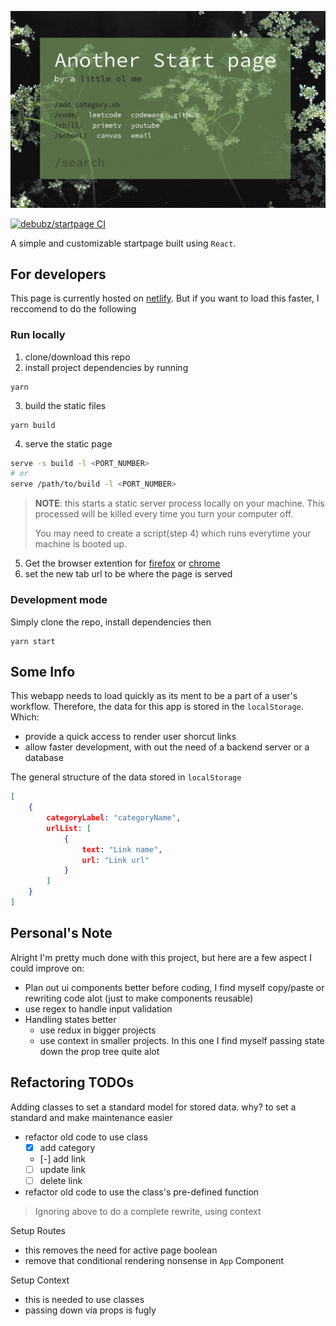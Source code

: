 ![image](./assets/st01.png)

[![debubz/startpage CI](https://github.com/deBubz/startpage/actions/workflows/node.js.yml/badge.svg)](https://github.com/deBubz/startpage/actions/workflows/node.js.yml)

A simple and customizable startpage built using `React`.

## For developers

This page is currently hosted on [netlify](https://another-startpage.netlify.app/).
But if you want to load this faster, I reccomend to do the following

### Run locally

1. clone/download this repo
2. install project dependencies by running
```
yarn
```
3. build the static files 
```
yarn build
```
4. serve the static page
```sh
serve -s build -l <PORT_NUMBER>
# or
serve /path/to/build -l <PORT_NUMBER>
```
> **NOTE**: this starts a static server process locally on your machine.
> This processed will be killed every time you turn your computer off.
>
> You may need to create a script(step 4) which runs everytime your machine is booted up.

5. Get the browser extention for [firefox](https://addons.mozilla.org/en-US/firefox/addon/new-tab-override/) or [chrome](https://chrome.google.com/webstore/detail/custom-new-tab-url/mmjbdbjnoablegbkcklggeknkfcjkjia?hl=en)
6. set the new tab url to be where the page is served 

### Development mode

Simply clone the repo, install dependencies then 
```
yarn start
```

## Some Info

This webapp needs to load quickly as its ment to be a part of a user's workflow.
Therefore, the data for this app is stored in the `localStorage`. Which:
- provide a quick access to render user shorcut links
- allow faster development, with out the need of a backend server or a database

The general structure of the data stored in `localStorage`

```json
[
    { 
        categoryLabel: "categoryName",
        urlList: [
            { 
                text: "Link name",
                url: "Link url"
            }
        ]
    }
]
```

## Personal's Note

Alright I'm pretty much done with this project, 
but here are a few aspect I could improve on:

- Plan out ui components better before coding, I find myself copy/paste or rewriting code alot (just to make components reusable)
- use regex to handle input validation
- Handling states better
  - use redux in bigger projects
  - use context in smaller projects. In this one I find myself passing state down the prop tree quite alot

## Refactoring TODOs

Adding classes to set a standard model for stored data. why?
to set a standard and make maintenance easier
- refactor old code to use class
  - [x] add category
  - [-] add link
  - [ ] update link
  - [ ] delete link
- refactor old code to use the class's pre-defined function 
> Ignoring above to do a complete rewrite, using context

Setup Routes
- this removes the need for active page boolean
- remove that conditional rendering nonsense in `App` Component

Setup Context
- this is needed to use classes
- passing down via props is fugly